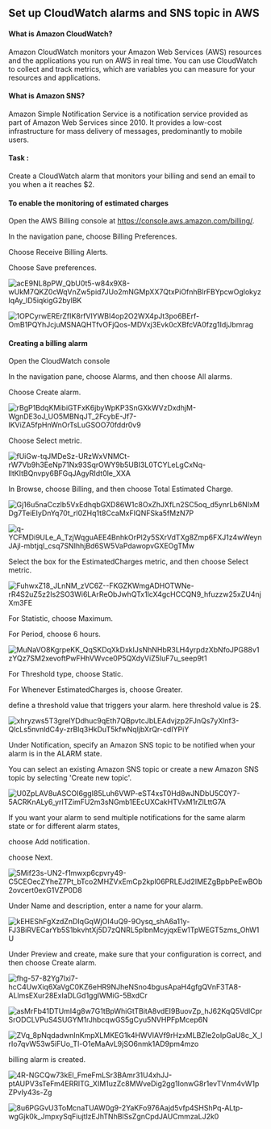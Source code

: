 ## Set up CloudWatch alarms and SNS topic in AWS

#### What is Amazon CloudWatch?
Amazon CloudWatch monitors your Amazon Web Services (AWS) resources and the applications you run on AWS in real time. You can use CloudWatch to collect and track metrics, which are variables you can measure for your resources and applications.

#### What is Amazon SNS?
Amazon Simple Notification Service is a notification service provided as part of Amazon Web Services since 2010. It provides a low-cost infrastructure for mass delivery of messages, predominantly to mobile users.

#### Task :
Create a CloudWatch alarm that monitors your billing and send an email to you when a it reaches $2.

#### To enable the monitoring of estimated charges
Open the AWS Billing console at https://console.aws.amazon.com/billing/.

In the navigation pane, choose Billing Preferences.

Choose Receive Billing Alerts.

Choose Save preferences.

![acE9NL8pPW_QbU0t5-w84x9X8-wUkM7QKZ0cWqVnZw5pid7JUo2mNGMpXX7QtxPiOfnhBlrFBYpcwOglokyzlqAy_ID5iqkigG2bylBK](../../../../media/acE9NL8pPW_QbU0t5-w84x9X8-wUkM7QKZ0cWqVnZw5pid7JUo2mNGMpXX7QtxPiOfnhBlrFBYpcwOglokyzlqAy_ID5iqkigG2bylBK.png)

![1OPCyrwERErZfIK8rfVIYWBI4op2O2WX4pJt3po6BErf-OmB1PQYhJcjuMSNAQHTfvOFjQos-MDVxj3Evk0cXBfcVA0fzg1IdjJbmrag](../../../../media/1OPCyrwERErZfIK8rfVIYWBI4op2O2WX4pJt3po6BErf-OmB1PQYhJcjuMSNAQHTfvOFjQos-MDVxj3Evk0cXBfcVA0fzg1IdjJbmrag.png)

#### Creating a billing alarm

Open the CloudWatch console

In the navigation pane, choose Alarms, and then choose All alarms.

Choose Create alarm.

![rBgP1BdqKMibiGTFxK6jbyWpKP3SnGXkWVzDxdhjM-WgnDE3oJ_UO5MBNqJT_2FcybE-Jf7-lKViZA5fpHnWnOrTsLuGSOO70fddr0v9](../../../../media/rBgP1BdqKMibiGTFxK6jbyWpKP3SnGXkWVzDxdhjM-WgnDE3oJ_UO5MBNqJT_2FcybE-Jf7-lKViZA5fpHnWnOrTsLuGSOO70fddr0v9.png)

Choose Select metric.

![fUiGw-tqJMDeSz-URzWxVNMCt-rW7Vb9h3EeNp71Nx93SqrOWY9b5UBI3L0TCYLeLgCxNq-lltKItBQnvpy6BFGqJAgyRIdt0le_XXA](../../../../media/fUiGw-tqJMDeSz-URzWxVNMCt-rW7Vb9h3EeNp71Nx93SqrOWY9b5UBI3L0TCYLeLgCxNq-lltKItBQnvpy6BFGqJAgyRIdt0le_XXA.png)

In Browse, choose Billing, and then choose Total Estimated Charge.

![Gj16u5naCczlb5VxEdhqbGXD86W1c8OxZhJXfLn2SC5oq_d5ynrLb6NIxMDg7TeiEIyDnYq70t_rl0ZHq1t8CcaMxFIQNFSka5fMzN7P](../../../../media/Gj16u5naCczlb5VxEdhqbGXD86W1c8OxZhJXfLn2SC5oq_d5ynrLb6NIxMDg7TeiEIyDnYq70t_rl0ZHq1t8CcaMxFIQNFSka5fMzN7P.png)

![q-YCFMDi9ULe_A_TzjWqguAEE4BnhkOrPl2y5SXrVdTXg8Zmp6FXJ1z4wWeynJAjl-mbtjqI_csq7SNIhhjBd6SW5VaPdawopvGXEOgTMw](../../../../media/q-YCFMDi9ULe_A_TzjWqguAEE4BnhkOrPl2y5SXrVdTXg8Zmp6FXJ1z4wWeynJAjl-mbtjqI_csq7SNIhhjBd6SW5VaPdawopvGXEOgTMw.png)

Select the box for the EstimatedCharges metric, and then choose Select metric.

![FuhwxZ18_JLnNM_zVC6Z--FKGZKWmgADHOTWNe-rR4S2uZ5z2Is2SO3Wi6LArReObJwhQTx1lcX4gcHCCQN9_hfuzzw25xZU4njXm3FE](../../../../media/FuhwxZ18_JLnNM_zVC6Z--FKGZKWmgADHOTWNe-rR4S2uZ5z2Is2SO3Wi6LArReObJwhQTx1lcX4gcHCCQN9_hfuzzw25xZU4njXm3FE.png)

For Statistic, choose Maximum.

For Period, choose 6 hours.

![MuNaVO8KgrpeKK_QqSKDqXkDxkIJsNhNHbR3LH4yrpdzXbNfoJPG88v1zYQz7SM2xevoftPwFHhVWvce0P5QXdyViZ5IuF7u_seep9t1](../../../../media/MuNaVO8KgrpeKK_QqSKDqXkDxkIJsNhNHbR3LH4yrpdzXbNfoJPG88v1zYQz7SM2xevoftPwFHhVWvce0P5QXdyViZ5IuF7u_seep9t1.png)

For Threshold type, choose Static.

For Whenever EstimatedCharges is, choose Greater.

define a threshold value that triggers your alarm. here threshold value is 2$.

![xhryzws5T3grelYDdhuc9qEth7QBpvtcJbLEAdvjzp2FJnQs7yXlnf3-QlcLs5nvnldC4y-zrBlq3HkDuT5kfwNqljbXrQr-cdIYPiY](../../../../media/xhryzws5T3grelYDdhuc9qEth7QBpvtcJbLEAdvjzp2FJnQs7yXlnf3-QlcLs5nvnldC4y-zrBlq3HkDuT5kfwNqljbXrQr-cdIYPiY.png)

Under Notification, specify an Amazon SNS topic to be notified when your alarm is in the ALARM state.

You can select an existing Amazon SNS topic or create a new Amazon SNS topic by selecting 'Create new topic'.

![U0ZpLAV8uASCOI6ggI85Luh6VWP-eST4xsT0Hd8wJNDbU5C0Y7-5ACRKnALy6_yrITZimFU2m3sNGmb1EEcUXCakHTVxM1rZlLttG7A](../../../../media/U0ZpLAV8uASCOI6ggI85Luh6VWP-eST4xsT0Hd8wJNDbU5C0Y7-5ACRKnALy6_yrITZimFU2m3sNGmb1EEcUXCakHTVxM1rZlLttG7A.png)

If you want your alarm to send multiple notifications for the same alarm state or for different alarm states, 

choose Add notification.

choose Next.

![5Mif23s-UN2-f1mwxp6cpvry49-C5CEOecZYheZ7Pt_bTco2MHZVxEmCp2kpl06PRLEJd2IMEZgBpbPeEwBOb2ovcert0exG1VZP0D8](../../../../media/5Mif23s-UN2-f1mwxp6cpvry49-C5CEOecZYheZ7Pt_bTco2MHZVxEmCp2kpl06PRLEJd2IMEZgBpbPeEwBOb2ovcert0exG1VZP0D8.png)

Under Name and description, enter a name for your alarm.

![kEHEShFgXzdZnDIqGqWjOI4uQ9-9Oysq_shA6a11y-FJ3BiRVECarYb5S1bkvhtXj5D7zQNRL5plbnMcyjqxEw1TpWEGT5zms_OhW1U](../../../../media/kEHEShFgXzdZnDIqGqWjOI4uQ9-9Oysq_shA6a11y-FJ3BiRVECarYb5S1bkvhtXj5D7zQNRL5plbnMcyjqxEw1TpWEGT5zms_OhW1U.png)

Under Preview and create, make sure that your configuration is correct, and then choose Create alarm.

![fhg-57-82Yg7lxi7-hcC4UwXiq6XaVgC0KZ6eHR9NJheNSno4bgusApaH4gfgQVnF3TA8-ALlmsEXur28ExIaDLGd1gglWMiG-5BxdCr](../../../../media/fhg-57-82Yg7lxi7-hcC4UwXiq6XaVgC0KZ6eHR9NJheNSno4bgusApaH4gfgQVnF3TA8-ALlmsEXur28ExIaDLGd1gglWMiG-5BxdCr.png)

![asMrFb41DTUmI4g8w7G1tBpWhiGtTBitA8vdEI9BuovZp_hJ62KqQ5VdlCprSrODCLVPuS4SUGYM1rJhbcqwGS5gCyu5NVHPFpMcep6N](../../../../media/asMrFb41DTUmI4g8w7G1tBpWhiGtTBitA8vdEI9BuovZp_hJ62KqQ5VdlCprSrODCLVPuS4SUGYM1rJhbcqwGS5gCyu5NVHPFpMcep6N.png)

![ZVq_8pNqdadwnInKmpXLMKEG1k4HWVIAVf9rHzxMLBZIe2oIpGaU8c_X_lrIo7qvW53w5iFUo_Tl-O1eMaAvL9jSO6nmk1AD9pm4mzo](../../../../media/ZVq_8pNqdadwnInKmpXLMKEG1k4HWVIAVf9rHzxMLBZIe2oIpGaU8c_X_lrIo7qvW53w5iFUo_Tl-O1eMaAvL9jSO6nmk1AD9pm4mzo.png)

billing alarm is created.

![4R-NGCQw73kEl_FmeFmLSr3BAmr31U4xhJJ-ptAUPV3sTeFm4ERRlTG_XIM1uzZc8MWveDig2gg1IonwG8r1evTVnm4vW1pZPvIy43s-Zg](../../../../media/4R-NGCQw73kEl_FmeFmLSr3BAmr31U4xhJJ-ptAUPV3sTeFm4ERRlTG_XIM1uzZc8MWveDig2gg1IonwG8r1evTVnm4vW1pZPvIy43s-Zg.png)

![8u6PGGvU3ToMcnaTUAW0g9-2YaKFo976Aajd5vfp4SHShPq-ALtp-wgGjk0k_JmpxySqFiujtlzEJhTNhBlSsZgnCpdJAUCmmzaLJ2k0](../../../../media/8u6PGGvU3ToMcnaTUAW0g9-2YaKFo976Aajd5vfp4SHShPq-ALtp-wgGjk0k_JmpxySqFiujtlzEJhTNhBlSsZgnCpdJAUCmmzaLJ2k0.png)